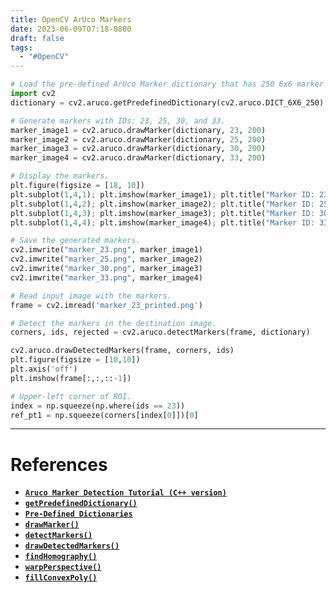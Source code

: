 ```yaml
---
title: OpenCV ArUco Markers
date: 2023-06-09T07:18-0800
draft: false
tags:
  - "#OpenCV"
---
```

```python
# Load the pre-defined ArUco Marker dictionary that has 250 6x6 marker patterns.
import cv2
dictionary = cv2.aruco.getPredefinedDictionary(cv2.aruco.DICT_6X6_250)

# Generate markers with IDs: 23, 25, 30, and 33.
marker_image1 = cv2.aruco.drawMarker(dictionary, 23, 200)
marker_image2 = cv2.aruco.drawMarker(dictionary, 25, 200)
marker_image3 = cv2.aruco.drawMarker(dictionary, 30, 200)
marker_image4 = cv2.aruco.drawMarker(dictionary, 33, 200)

# Display the markers.
plt.figure(figsize = [18, 10])
plt.subplot(1,4,1); plt.imshow(marker_image1); plt.title("Marker ID: 23"); plt.axis('off')
plt.subplot(1,4,2); plt.imshow(marker_image2); plt.title("Marker ID: 25"); plt.axis('off')
plt.subplot(1,4,3); plt.imshow(marker_image3); plt.title("Marker ID: 30"); plt.axis('off')
plt.subplot(1,4,4); plt.imshow(marker_image4); plt.title("Marker ID: 33"); plt.axis('off')

# Save the generated markers.
cv2.imwrite("marker_23.png", marker_image1)
cv2.imwrite("marker_25.png", marker_image2)
cv2.imwrite("marker_30.png", marker_image3)
cv2.imwrite("marker_33.png", marker_image4)

# Read input image with the markers.
frame = cv2.imread('marker_23_printed.png')

# Detect the markers in the destination image.
corners, ids, rejected = cv2.aruco.detectMarkers(frame, dictionary)

cv2.aruco.drawDetectedMarkers(frame, corners, ids)
plt.figure(figsize = [10,10])
plt.axis('off')
plt.imshow(frame[:,:,::-1])

# Upper-left corner of ROI.
index = np.squeeze(np.where(ids == 23))
ref_pt1 = np.squeeze(corners[index[0]])[0]
```


---
# References

- [**`Aruco Marker Detection Tutorial (C++ version)`** ](https://docs.opencv.org/4.5.2/d5/dae/tutorial_aruco_detection.html)
- [**`getPredefinedDictionary()`**](https://docs.opencv.org/4.5.2/d9/d6a/group__aruco.html#gaf5d7e909fe8ff2ad2108e354669ecd17)
- [**`Pre-Defined Dictionaries`**](https://docs.opencv.org/4.5.2/d9/d6a/group__aruco.html#gac84398a9ed9dd01306592dd616c2c975)
- [**`drawMarker()`**](https://docs.opencv.org/4.5.2/d9/d6a/group__aruco.html#ga254ed245e10c5b3e2259d5d9b8ea8e2f)
- [**`detectMarkers()`**](https://docs.opencv.org/4.5.2/d9/d6a/group__aruco.html#gab9159aa69250d8d3642593e508cb6baa)
- [**`drawDetectedMarkers()`**](https://docs.opencv.org/4.5.2/d9/d6a/group__aruco.html#ga2ad34b0f277edebb6a132d3069ed2909)
- [**`findHomography()`**](https://docs.opencv.org/4.5.2/d9/d0c/group__calib3d.html#ga4abc2ece9fab9398f2e560d53c8c9780)
- [**`warpPerspective()`**](https://docs.opencv.org/4.5.2/da/d54/group__imgproc__transform.html#gaf73673a7e8e18ec6963e3774e6a94b87)
- [**`fillConvexPoly()`**](https://docs.opencv.org/4.5.2/d6/d6e/group__imgproc__draw.html#ga9bb982be9d641dc51edd5e8ae3624e1f)
